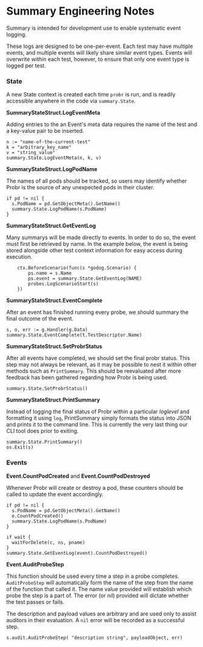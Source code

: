 # Summary Engineering Notes

Summary is intended for development use to enable systematic event logging.

These logs are designed to be one-per-event. Each test may have multiple events, and multiple events will likely share similar event types. Events will overwrite _within_ each test, however, to ensure that only one event type is logged per test.

### State

A new State context is created each time `probr` is run, and is readily accessible anywhere in the code via `summary.State`.


**SummaryStateStruct.LogEventMeta**

Adding entries to the an Event's meta data requires the name of the test and a key-value pair to be inserted. 

```
n := "name-of-the-current-test"
k = "arbitrary_key_name"
v = "string_value"
summary.State.LogEventMeta(n, k, v)
```

**SummaryStateStruct.LogPodName**

The names of all pods should be tracked, so users may identify whether Probr is the source of any unexpected pods in their cluster.

```
if pd != nil {
  s.PodName = pd.GetObjectMeta().GetName()
  summary.State.LogPodName(s.PodName)
}
```

**SummaryStateStruct.GetEventLog**

Many summarys will be made directly to events. In order to do so, the event must first be retrieved by name. In the example below, the event is being stored alongside other test context information for easy access during execution.

```
	ctx.BeforeScenario(func(s *godog.Scenario) {
		ps.name = s.Name
		ps.event = summary.State.GetEventLog(NAME)
		probes.LogScenarioStart(s)
	})
```

**SummaryStateStruct.EventComplete**

After an event has finished running every probe, we should summary the final outcome of the event.

```
s, o, err := g.Handler(g.Data)
summary.State.EventComplete(t.TestDescriptor.Name)
```

**SummaryStateStruct.SetProbrStatus**

After all events have completed, we should set the final probr status. This step may not always be relevant, as it may be possible to nest it within other methods such as `PrintSummary`. This should be reevaluated after more feedback has been gathered regarding how Probr is being used.

```
summary.State.SetProbrStatus()
```

**SummaryStateStruct.PrintSummary**

Instead of logging the final status of Probr within a particular _loglevel_ and formatting it using `log`, PrintSummary simply formats the status into JSON and prints it to the command line. This is currently the very last thing our CLI tool does prior to exiting.

```
summary.State.PrintSummary()
os.Exit(s)
```

### Events

**Event.CountPodCreated** and **Event.CountPodDestroyed**

Whenever Probr will create or destroy a pod, these counters should be called to update the event accordingly.

```
if pd != nil {
  s.PodName = pd.GetObjectMeta().GetName()
  e.CountPodCreated()
  summary.State.LogPodName(s.PodName)
}
```

```
if wait {
  waitForDelete(c, ns, pname)
}
summary.State.GetEventLog(event).CountPodDestroyed()
```

**Event.AuditProbeStep**

This function should be used every time a step in a probe completes. `AuditProbeStep` will automatically form the name of the step from the name of the function that called it. The name value provided will establish which probe the step is a part of. The error (or nil) provided will dictate whether the test passes or fails.

The description and payload values are arbitrary and are used only to assist auditors in their evaluation. A `nil` error will be recorded as a successful step.

```
s.audit.AuditProbeStep( "description string", payloadObject, err) 
```
